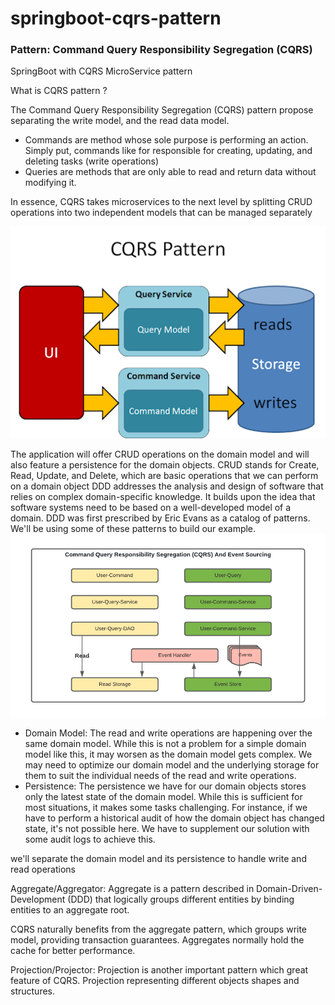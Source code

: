 # springboot-cqrs-pattern 
### Pattern: Command Query Responsibility Segregation (CQRS)
SpringBoot with CQRS MicroService pattern

What is CQRS pattern ?

The Command Query Responsibility Segregation (CQRS) pattern propose separating the write model, and the read data model.
* Commands are method whose sole purpose is performing an action. Simply put, commands like for responsible for creating, updating, and deleting tasks
(write operations)
* Queries are methods that are only able to read and return data without modifying it.

In essence, CQRS takes microservices to the next level by splitting CRUD operations into two independent models that can be managed separately

![Screenshot](./image/crqs-pattern.png)

The application will offer CRUD operations on the domain model and will also feature a persistence for the domain objects. CRUD stands for Create, Read, Update, and Delete, which are basic operations that we can perform on a domain object
DDD addresses the analysis and design of software that relies on complex domain-specific knowledge. It builds upon the idea that software systems need to be based on a well-developed model of a domain. DDD was first prescribed by Eric Evans as a catalog of patterns.
We'll be using some of these patterns to build our example.
![Screenshot](./image/cqrs-example.png)
* Domain Model: The read and write operations are happening over the same domain model. While this is not a problem for a simple domain model like this, it may worsen as the domain model gets complex. We may need to optimize our domain model and the underlying storage for them to suit the individual needs of the read and write operations.
* Persistence: The persistence we have for our domain objects stores only the latest state of the domain model. While this is sufficient for most situations, it makes some tasks challenging. For instance, if we have to perform a historical audit of how the domain object has changed state, it's not possible here. We have to supplement our solution with some audit logs to achieve this.

we'll separate the domain model and its persistence to handle write and read operations

Aggregate/Aggregator: 
Aggregate is a pattern described in Domain-Driven-Development (DDD) that logically groups different entities by binding entities to an aggregate root.

CQRS naturally benefits from the aggregate pattern, which groups write model, providing transaction guarantees. Aggregates normally hold the cache for better performance. 

Projection/Projector: Projection is another important pattern which great feature of CQRS. Projection representing different objects shapes and structures.




